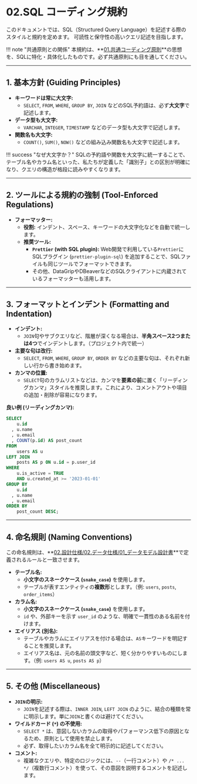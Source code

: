 # 02.SQL コーディング規約

このドキュメントでは、SQL（Structured Query Language）を記述する際のスタイルと規約を定めます。
可読性と保守性の高いクエリ記述を目指します。

!!! note "共通原則との関係"
    本規約は、**[01.共通コーディング原則](../01_共通規則/01_共通コーディング原則.md)**の思想を、SQLに特化・具体化したものです。必ず共通原則にも目を通してください。

---

## 1. 基本方針 (Guiding Principles)

*   **キーワードは常に大文字:**
    *   `SELECT`, `FROM`, `WHERE`, `GROUP BY`, `JOIN` などのSQL予約語は、必ず**大文字**で記述します。
*   **データ型も大文字:**
    *   `VARCHAR`, `INTEGER`, `TIMESTAMP` などのデータ型も大文字で記述します。
*   **関数名も大文字:**
    *   `COUNT()`, `SUM()`, `NOW()` などの組み込み関数名も大文字で記述します。

!!! success "なぜ大文字か？"
    SQLの予約語や関数を大文字に統一することで、テーブル名やカラム名といった、私たちが定義した「識別子」との区別が明確になり、クエリの構造が格段に読みやすくなります。

---

## 2. ツールによる規約の強制 (Tool-Enforced Regulations)

*   **フォーマッター:**
    *   **役割:** インデント、スペース、キーワードの大文字化などを自動で統一します。
    *   **推奨ツール:**
        *   **`Prettier` (with SQL plugin):** Web開発で利用している`Prettier`にSQLプラグイン (`prettier-plugin-sql`) を追加することで、SQLファイルも同じツールでフォーマットできます。
        *   その他、DataGripやDBeaverなどのSQLクライアントに内蔵されているフォーマッターも活用します。

---

## 3. フォーマットとインデント (Formatting and Indentation)

*   **インデント:**
    *   `JOIN`句やサブクエリなど、階層が深くなる場合は、**半角スペース2つまたは4つ**でインデントします。（プロジェクト内で統一）
*   **主要な句は改行:**
    *   `SELECT`, `FROM`, `WHERE`, `GROUP BY`, `ORDER BY` などの主要な句は、それぞれ新しい行から書き始めます。
*   **カンマの位置:**
    *   `SELECT`句のカラムリストなどは、カンマを**要素の前**に置く「リーディングカンマ」スタイルを推奨します。これにより、コメントアウトや項目の追加・削除が容易になります。

**良い例 (リーディングカンマ):**
```sql
SELECT
    u.id
  , u.name
  , u.email
  , COUNT(p.id) AS post_count
FROM
    users AS u
LEFT JOIN
    posts AS p ON u.id = p.user_id
WHERE
    u.is_active = TRUE
    AND u.created_at >= '2023-01-01'
GROUP BY
    u.id
  , u.name
  , u.email
ORDER BY
    post_count DESC;
```

---

## 4. 命名規則 (Naming Conventions)

この命名規則は、**[02.設計仕様/02.データ仕様/01_データモデル設計書](../../../02_設計仕様/02_データ仕様/01_データモデル設計書.md)**で定義されるルールと一致させます。

*   **テーブル名:**
    *   **小文字のスネークケース (`snake_case`)** を使用します。
    *   テーブルが表すエンティティの**複数形**とします。（例: `users`, `posts`, `order_items`）
*   **カラム名:**
    *   **小文字のスネークケース (`snake_case`)** を使用します。
    *   `id` や、外部キーを示す `user_id` のような、明確で一貫性のある名前を付けます。
*   **エイリアス (別名):**
    *   テーブルやカラムにエイリアスを付ける場合は、`AS`キーワードを明記することを推奨します。
    *   エイリアス名は、元の名前の頭文字など、短く分かりやすいものにします。（例: `users AS u`, `posts AS p`）

---

## 5. その他 (Miscellaneous)

*   **`JOIN`の明示:**
    *   `JOIN`を記述する際は、`INNER JOIN`, `LEFT JOIN` のように、結合の種類を常に明示します。単に`JOIN`と書くのは避けてください。
*   **ワイルドカード (`*`) の不使用:**
    *   `SELECT *` は、意図しないカラムの取得やパフォーマンス低下の原因となるため、原則として使用を禁止します。
    *   必ず、取得したいカラム名を全て明示的に記述してください。
*   **コメント:**
    *   複雑なクエリや、特定のロジックには、`--`（一行コメント）や `/* ... */`（複数行コメント）を使って、その意図を説明するコメントを記述します。

